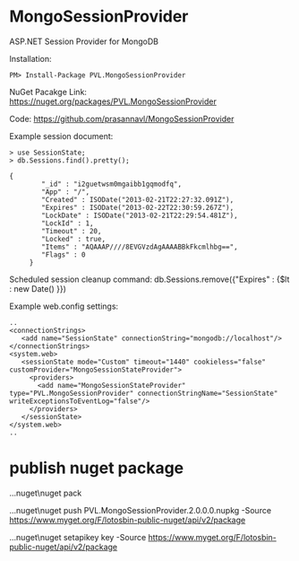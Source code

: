 MongoSessionProvider
====================

ASP.NET Session Provider for MongoDB

Installation:

```
PM> Install-Package PVL.MongoSessionProvider
```

NuGet Pacakge Link: https://nuget.org/packages/PVL.MongoSessionProvider

Code: https://github.com/prasannavl/MongoSessionProvider


Example session document:

    > use SessionState;
    > db.Sessions.find().pretty(); 

    {
            "_id" : "i2guetwsm0mgaibb1gqmodfq",
            "App" : "/",
            "Created" : ISODate("2013-02-21T22:27:32.091Z"),
            "Expires" : ISODate("2013-02-22T22:30:59.267Z"),
            "LockDate" : ISODate("2013-02-21T22:29:54.481Z"),
            "LockId" : 1,
            "Timeout" : 20,
            "Locked" : true,
            "Items" : "AQAAAP////8EVGVzdAgAAAABBkFkcmlhbg==",
            "Flags" : 0
         }

   

Scheduled session cleanup command:
db.Sessions.remove({"Expires" : {$lt : new Date() }})
   
Example web.config settings:

    ..
    <connectionStrings>
       <add name="SessionState" connectionString="mongodb://localhost"/>
    </connectionStrings>
    <system.web>
       <sessionState mode="Custom" timeout="1440" cookieless="false" customProvider="MongoSessionStateProvider">
         <providers>
           <add name="MongoSessionStateProvider" type="PVL.MongoSessionProvider" connectionStringName="SessionState" writeExceptionsToEventLog="false"/>
         </providers>
       </sessionState>
    </system.web>
    .. 

# publish nuget package

..\.nuget\nuget pack

..\.nuget\nuget push PVL.MongoSessionProvider.2.0.0.0.nupkg -Source https://www.myget.org/F/lotosbin-public-nuget/api/v2/package

..\.nuget\nuget setapikey key -Source https://www.myget.org/F/lotosbin-public-nuget/api/v2/package 